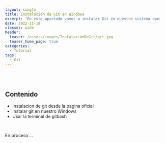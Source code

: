 ```yaml
---
layout: single
title: Instalacion de Git en Windows
excerpt: "En este apartado vamos a instalar Git en nuestro sistema operativo windows sin ningun problema y paso a paso para que todo salga bien y sin mas que decir vamos a darle."
date: 2022-11-18
classes: wide
header:
  teaser: /assets/images/InstalacionDeGit/git.jpg
  teaser_home_page: true
categories:
  - Tutorial
tags:  
  - Git
---
```


<br> <br>

## Contenido

* Instalacion de git desde la pagina oficial
* Instalar git en nuestro Windows
* Usar la terminal de gitbash

<br>

En proceso ...